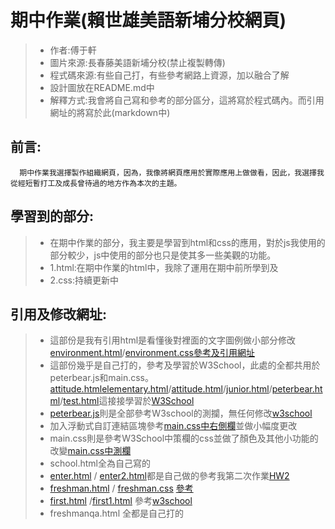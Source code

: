 # 期中作業(賴世雄美語新埔分校網頁)
> * 作者:傅于軒
> * 圖片來源:長春藤美語新埔分校(禁止複製轉傳)
> * 程式碼來源:有些自己打，有些參考網路上資源，加以融合了解
> * 設計圖放在README.md中
> * 解釋方式:我會將自己寫和參考的部分區分，這將寫於程式碼內。而引用網址的將寫於此(markdown中)
## 前言:
```
  期中作業我選擇製作組織網頁，因為，我像將網頁應用於實際應用上做做看，因此，我選擇我從經短暫打工及成長曾待過的地方作為本次的主題。
```
## 學習到的部分:
>*  在期中作業的部分，我主要是學習到html和css的應用，對於js我使用的部分較少，js中使用的部分也只是使其多一些美觀的功能。
>* 1.html:在期中作業的html中，我除了運用在期中前所學到及
>* 2.css:持續更新中
## 引用及修改網址:
> * 這部份是我有引用html是看懂後對裡面的文字圖例做小部分修改 [environment.html](environment.html)/[environment.css](environment.css)[參考及引用網址](https://codepen.io/sashatran/pen/aJvaEG)
> * 這部份幾乎是自己打的，參考及學習於W3School，此處的全都共用於peterbear.js和main.css。[attitude.html](attitude.html)[elementary.html](elementary.html)/[attitude.html](attitude.html)/[junior.html](junior.html)/[peterbear.html](peterbear.html)/[test.html](test.html)這接接學習於[W3School](https://www.w3schools.com/html/default.asp)
> * [peterbear.js](peterbear.js)則是全部參考W3school的測攔，無任何修改[w3school](https://www.w3schools.com/howto/tryit.asp?filename=tryhow_js_sidenav)
> * 加入浮動式自訂連結區塊參考[main.css](main.css)[中右側欄](https://www.dribs-drabs.com/blog/post/374276588-%E6%95%99%E5%AD%B8-%7C-html-%2B-css-%E5%8A%A0%E5%85%A5%E6%B5%AE%E5%8B%95%E5%BC%8F%E8%87%AA%E8%A8%82%E9%80%A3%E7%B5%90%E5%8D%80%E5%A1%8A)並做小幅度更改
> * main.css則是參考W3School中策欄的css並做了顏色及其他小功能的改變[main.css中測欄](https://www.w3schools.com/howto/tryit.asp?filename=tryhow_js_sidenav)
> * school.html全為自己寫的
> * [enter.html](enter.html) / [enter2.html](enter2.html)都是自己做的參考我第二次作業[HW2](https://github.com/FUYUHSUAN/wp108b/tree/master/HW2)
> * [freshman.html](freshman.html) / [freshman.css](freshman.css) [參考](https://codepen.io/panikaro/pen/yXapaK)
> * [first.html](first.html) /[first1.html](first1.html) 參考[w3school](https://www.w3schools.com/html/html_layout.asp)
> * freshmanqa.html 全都是自己打的
